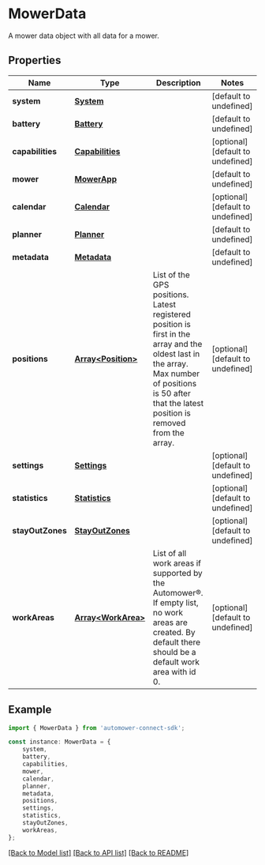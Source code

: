 # MowerData

A mower data object with all data for a mower.

## Properties

Name | Type | Description | Notes
------------ | ------------- | ------------- | -------------
**system** | [**System**](System.md) |  | [default to undefined]
**battery** | [**Battery**](Battery.md) |  | [default to undefined]
**capabilities** | [**Capabilities**](Capabilities.md) |  | [optional] [default to undefined]
**mower** | [**MowerApp**](MowerApp.md) |  | [default to undefined]
**calendar** | [**Calendar**](Calendar.md) |  | [optional] [default to undefined]
**planner** | [**Planner**](Planner.md) |  | [default to undefined]
**metadata** | [**Metadata**](Metadata.md) |  | [default to undefined]
**positions** | [**Array&lt;Position&gt;**](Position.md) | List of the GPS positions. Latest registered position is first in the array and the oldest last in the array. Max number of positions is 50 after that the latest position is removed from the array. | [optional] [default to undefined]
**settings** | [**Settings**](Settings.md) |  | [optional] [default to undefined]
**statistics** | [**Statistics**](Statistics.md) |  | [optional] [default to undefined]
**stayOutZones** | [**StayOutZones**](StayOutZones.md) |  | [optional] [default to undefined]
**workAreas** | [**Array&lt;WorkArea&gt;**](WorkArea.md) | List of all work areas if supported by the Automower®. If empty list, no work areas are created. By default there should be a default work area with id 0. | [optional] [default to undefined]

## Example

```typescript
import { MowerData } from 'automower-connect-sdk';

const instance: MowerData = {
    system,
    battery,
    capabilities,
    mower,
    calendar,
    planner,
    metadata,
    positions,
    settings,
    statistics,
    stayOutZones,
    workAreas,
};
```

[[Back to Model list]](../README.md#documentation-for-models) [[Back to API list]](../README.md#documentation-for-api-endpoints) [[Back to README]](../README.md)
